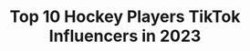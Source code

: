 ---
title: Top 10 Hockey Players TikTok Influencers in 2023
description: >-
  Find top hockey players TikTok influencers in 2023. Most popular hashtags: #fyp #foryou #foryoupage #hockey.
platform: TikTok
hits: 20
text_top: See the best TikTok influencers on inBeat.
text_bottom: Our database aggregates 20 TikTok influencers like this for you to collaborate.
profiles:
  - username: "alwayshockey"
    fullname: >-
      Zac Bell
    bio: >-
      🇨🇦 Zac Bell Hockey player, now more of a trickshot guy I will not dance for u
    location: "United States"
    followers: 280500
    engagement: 1258
    commentsToLikes: 0.020612
    id: ck8fc4reg6jc70j78ueyznil6
    verified: false
    hashtags: "#zacbell, #sportscreen, #holidaytiktok, #happyhalloween"
  - username: "neal.lindemoen"
    fullname: >-
      Neal.Lindemoen 
    bio: >-
      Hockey Player 15
    location: "United States"
    followers: 10900
    engagement: 1283
    commentsToLikes: 0.035504
    id: ckbf4o0r6tcoj0j23b1tsf0wh
    verified: false
    hashtags: "#imabeast, #foryou, #beastmode, #absolutygross"
  - username: "lisenanastena"
    fullname: >-
      lisenanastena
    bio: >-
      По поводу сотрудничества- @lisitsaanastasia 📍Voronezh Actress Hockey player
    location: "Russia"
    followers: 450000
    engagement: 2002
    commentsToLikes: 0.006072
    id: ckc8e4dcf9j1r0j239e5inu9g
    verified: false
    hashtags: "#pov"
  - username: "jacobardown"
    fullname: >-
      jacobardown
    bio: >-
      BEST HOCKEY PLAYER IN THE WORLD and natural athlete
    location: "Canada"
    followers: 18500
    engagement: 1686
    commentsToLikes: 0.017232
    id: cka7v9c33v8o00i78u1ld80v4
    verified: false
    hashtags: "#foryoupage, #fyp, #hockey, #beast"
  - username: "mikaelkingo"
    fullname: >-
      Mikael Kingo 
    bio: >-
      hockey player Wanna be famous 👻 mikael_kingo
    location: "Canada"
    followers: 46600
    engagement: 1414
    commentsToLikes: 0.015155
    id: ckae6xktzei1u0i78fgssii8i
    verified: false
    hashtags: "#foru, #foryou, #fyp, #kidney"
  - username: "itx__mahii"
    fullname: >-
      MaYoOo🎭
    bio: >-
      #HoCkey PlaYeR🏑🥇 #SiNdhii ShOkrii🔥❤️ #InSta:mahii_writess
    location: "Pakistan"
    followers: 146
    engagement: 626
    commentsToLikes: 0.041385
    id: ckbvv0cr8th070j23c7fuon58
    verified: false
    hashtags: "#follow, #names, #burhan, #illu"
  - username: "sherbatov_official"
    fullname: >-
      Eliezer Sherbatov
    bio: >-
      Pro hockey player with an idiotic mind🤯 English Quebec Русский
    location: "Poland"
    followers: 13300
    engagement: 336
    commentsToLikes: 0.021896
    id: ckbfcy2kt5xq90j23ahd0x0h7
    verified: false
    hashtags: "#hockey, #baby, #abg, #shareyourplaylist"
  - username: "joshbruce20"
    fullname: >-
      Josh Bruce
    bio: >-
      Insta: Jbruce66 Hockey player
    location: "Canada"
    followers: 6944
    engagement: 526
    commentsToLikes: 0.014858
    id: ckdsyyo6hr4js0j23irxas52c
    verified: false
    hashtags: "#foryoupage, #hockeyboys, #hockey, #canada"
  - username: "bravs67"
    fullname: >-
      Bravs67
    bio: >-
      Ex hockey player Cortina #67 •DAMIANO BRAVIN 12-03-93 <3 EDOARDO & VITTORIA <3
    location: "Italy"
    followers: 23300
    engagement: 538
    commentsToLikes: 0.009382
    id: ck9aarcj0lpnx0j786ym7kp1a
    verified: false
    hashtags: "#amore, #cutebaby, #adorable, #love"
  - username: "taylorleech68"
    fullname: >-
      Taylor Leech
    bio: >-
      Umaine Hockey player Insta: taylorleech 🏳️‍🌈
    location: "United States"
    followers: 4292
    engagement: 426
    commentsToLikes: 0.011954
    id: ckamvjrz9434j0i7845r3kv2b
    verified: false
    hashtags: "#foryoupage, #gay, #lgbt, #lesbian"
---